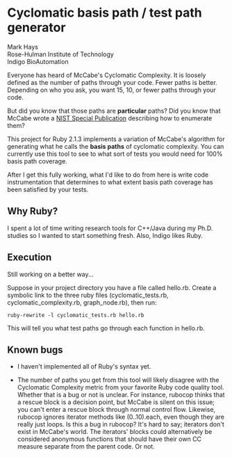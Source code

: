 # Cyclomatic basis path / test path generator

Mark Hays<br/>
Rose-Hulman Institute of Technology<br/>
Indigo BioAutomation<br/>

Everyone has heard of McCabe's Cyclomatic Complexity. It is loosely defined as the number of paths through your code. Fewer paths is better. Depending on who you ask, you want 15, 10, or fewer paths through your code.

But did you know that those paths are <b>particular</b> paths? Did you know that McCabe wrote a <a href="http://mccabe.com/pdf/mccabe-nist235r.pdf">NIST Special Publication</a> describing how to enumerate them?

This project for Ruby 2.1.3 implements a variation of McCabe's algorithm for generating what he calls the <b>basis paths</b> of cyclomatic complexity. You can currently use this tool to see to what sort of tests you would need for 100% basis path coverage.

After I get this fully working, what I'd like to do from here is write code instrumentation that determines to what extent basis path coverage has been satisfied by your tests.

## Why Ruby?

I spent a lot of time writing research tools for C++/Java during my Ph.D. studies so I wanted to start something fresh. Also, Indigo likes Ruby.

## Execution

Still working on a better way...

Suppose in your project directory you have a file called hello.rb. Create a symbolic link to the three ruby files (cyclomatic_tests.rb, cyclomatic_complexity.rb, graph_node.rb), then run:

	ruby-rewrite -l cyclomatic_tests.rb hello.rb

This will tell you what test paths go through each function in hello.rb.

## Known bugs

- I haven't implemented all of Ruby's syntax yet.

- The number of paths you get from this tool will likely disagree with the Cyclomatic Complexity metric from your favorite Ruby code quality tool. Whether that is a bug or not is unclear. For instance, rubocop thinks that a rescue block is a decision point, but McCabe is silent on this issue; you can't enter a rescue block through normal control flow. Likewise, rubocop ignores iterator methods like (0..10).each, even though they are really just loops. Is this a bug in rubocop? It's hard to say; iterators don't exist in McCabe's world. The iterators' blocks could alternatively be considered anonymous functions that should have their own CC measure separate from the parent code. Or not.

